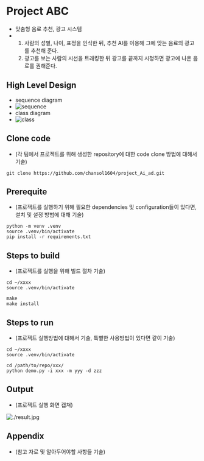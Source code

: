# Project ABC

* 맞춤형 음료 추천, 광고 시스템
* 1. 사람의 성별, 나이, 표정을 인식한 뒤, 추천 AI를 이용해 그에 맞는 음료의 광고를 추천해 준다.
  2. 광고를 보는 사람의 시선을 트래킹한 뒤 광고를 끝까지 시청하면 광고에 나온 음료를 권해준다.

## High Level Design

* sequence diagram
* ![sequence](https://github.com/chansol1604/project_Ai_ad/assets/58240527/2bf76bbb-0b2e-463c-9976-38c57e8883a2)
* class diagram
* ![class](https://github.com/chansol1604/project_Ai_ad/assets/58240527/74669d7e-e842-4d16-bed4-ce95ea4bcdeb)


  
## Clone code

* (각 팀에서 프로젝트를 위해 생성한 repository에 대한 code clone 방법에 대해서 기술)

```shell
git clone https://github.com/chansol1604/project_Ai_ad.git
```

## Prerequite

* (프로잭트를 실행하기 위해 필요한 dependencies 및 configuration들이 있다면, 설치 및 설정 방법에 대해 기술)

```shell
python -m venv .venv
source .venv/bin/activate
pip install -r requirements.txt
```

## Steps to build

* (프로젝트를 실행을 위해 빌드 절차 기술)

```shell
cd ~/xxxx
source .venv/bin/activate

make
make install
```

## Steps to run

* (프로젝트 실행방법에 대해서 기술, 특별한 사용방법이 있다면 같이 기술)

```shell
cd ~/xxxx
source .venv/bin/activate

cd /path/to/repo/xxx/
python demo.py -i xxx -m yyy -d zzz
```

## Output

* (프로젝트 실행 화면 캡쳐)

![./result.jpg](./result.jpg)

## Appendix

* (참고 자료 및 알아두어야할 사항들 기술)
